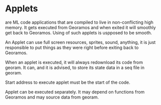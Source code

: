 # Applets

are ML code applications that are compiled to live in non-conflicting high memory. It gets executed from Georamos and when exited it will smoothly get back to Georamos. Using of such applets is uspposed to be smooth.

An Applet can use full screen resources, sprites, sound, anything, it is just responsible to put things as they were right before exiting back to Georamos.

When an applet is executed, it will always redownload its code from georam. It can, and it is advised, to store its state data in a seq file in georam.

Start address to execute applet must be the start of the code.

Applet can be executed separately. It may depend on functions from Georamos and may source data from georam.

